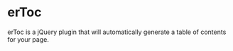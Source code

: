 erToc
=====

erToc is a jQuery plugin that will automatically generate a table of contents for your page.